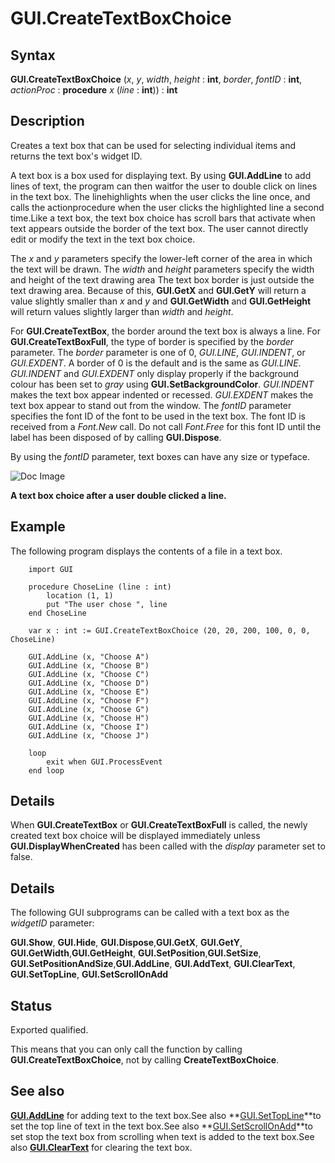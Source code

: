 
# GUI.CreateTextBoxChoice

## Syntax
**GUI.CreateTextBoxChoice** (_x_, _y_, _width_, _height_ : **int**,    _border_, _fontID_ : **int**, _actionProc_ : **procedure** _x_ (_line_ : **int**)) : **int**

## Description
Creates a text box that can be used for selecting individual items and returns the text box's widget ID. 

A text box is a box used for displaying text. By using **GUI.AddLine** to add lines of text, the program can then waitfor the user to double click on lines in the text box.  The linehighlights when the user clicks the line once, and calls the actionprocedure when the user clicks the highlighted line a second time.Like a text box, the text box choice has scroll bars that activate when text appears outside the border of the text box. The user cannot directly edit or modify the text in the text box choice.

The _x_ and _y_ parameters specify the lower-left corner of the area in which the text will be drawn. The _width_ and _height_ parameters specify the width and height of the text drawing area The text box border is just outside the text drawing area. Because of this, **GUI.GetX** and **GUI.GetY** will return a value slightly smaller than _x_ and _y_ and **GUI.GetWidth** and **GUI.GetHeight** will return values slightly larger than _width_ and _height_.

For **GUI.CreateTextBox**, the border around the text box is always a line. For **GUI.CreateTextBoxFull**, the type of border is specified by the _border_ parameter. The _border_ parameter is one of 0, _GUI.LINE_, _GUI.INDENT_, or _GUI.EXDENT_. A border of 0 is the default and is the same as _GUI.LINE_. _GUI.INDENT_ and _GUI.EXDENT_ only display properly if the background colour has been set to _gray_ using **GUI.SetBackgroundColor**. _GUI.INDENT_ makes the text box appear indented or recessed. _GUI.EXDENT_ makes the text box appear to stand out from the window. The _fontID_ parameter specifies the font ID of the font to be used in the text box. The font ID is received from a _Font.New_ call. Do not call _Font.Free_ for this font ID until the label has been disposed of by calling **GUI.Dispose**.

By using the _fontID_ parameter, text boxes can have any size or typeface.



![Doc Image](gui_createtextboxchoice01.gif)

**A text box choice after a user double clicked a line.**


## Example
The following program displays the contents of a file in a text box.



        import GUI 

        procedure ChoseLine (line : int)
            location (1, 1)
            put "The user chose ", line
        end ChoseLine
        
        var x : int := GUI.CreateTextBoxChoice (20, 20, 200, 100, 0, 0, ChoseLine)

        GUI.AddLine (x, "Choose A")
        GUI.AddLine (x, "Choose B")
        GUI.AddLine (x, "Choose C")
        GUI.AddLine (x, "Choose D")
        GUI.AddLine (x, "Choose E")
        GUI.AddLine (x, "Choose F")
        GUI.AddLine (x, "Choose G")
        GUI.AddLine (x, "Choose H")
        GUI.AddLine (x, "Choose I")
        GUI.AddLine (x, "Choose J")

        loop
            exit when GUI.ProcessEvent
        end loop
## Details
When **GUI.CreateTextBox** or **GUI.CreateTextBoxFull** is called, the newly created text box choice will be displayed immediately unless **GUI.DisplayWhenCreated** has been called with the _display_ parameter set to false. 


## Details
The following GUI subprograms can be called with a text box as the _widgetID_ parameter:


**GUI.Show**, **GUI.Hide**, **GUI.Dispose**,**GUI.GetX**, **GUI.GetY**, **GUI.GetWidth**,**GUI.GetHeight**, **GUI.SetPosition**,**GUI.SetSize**, **GUI.SetPositionAndSize**,**GUI.AddLine**, **GUI.AddText**, **GUI.ClearText**, **GUI.SetTopLine**, **GUI.SetScrollOnAdd** 



## Status
Exported qualified.

This means that you can only call the function by calling **GUI.CreateTextBoxChoice**, not by calling **CreateTextBoxChoice**.


## See also
**[GUI.AddLine](gui_addline.html)** for adding text to the text box.See also **[GUI.SetTopLine](gui_settopline.html)**to set the top line of text in the text box.See also **[GUI.SetScrollOnAdd](gui_setscrollonadd.html)**to set stop the text box from scrolling when text is added to the text box.See also **[GUI.ClearText](gui_cleartext.html)** for clearing the text box.

                        
